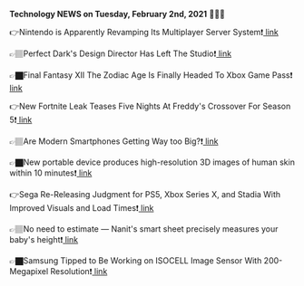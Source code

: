 <b>Technology NEWS on Tuesday, February 2nd, 2021</b> 📡📡📡 

👉Nintendo is Apparently Revamping Its Multiplayer Server System❗️<a href='https://techblock.club/?p=9851'> link</a>

👉🏽Perfect Dark's Design Director Has Left The Studio❗️<a href='https://techblock.club/?p=9853'> link</a>

👉🏿Final Fantasy XII The Zodiac Age Is Finally Headed To Xbox Game Pass❗️<a href='https://techblock.club/?p=9855'> link</a>

👉New Fortnite Leak Teases Five Nights At Freddy's Crossover For Season 5❗️<a href='https://techblock.club/?p=9857'> link</a>

👉🏽Are Modern Smartphones Getting Way too Big?❗️<a href='https://techblock.club/?p=9859'> link</a>

👉🏿New portable device produces high-resolution 3D images of human skin within 10 minutes❗️<a href='https://techblock.club/?p=9861'> link</a>

👉Sega Re-Releasing Judgment for PS5, Xbox Series X, and Stadia With Improved Visuals and Load Times❗️<a href='https://techblock.club/?p=9863'> link</a>

👉🏽No need to estimate — Nanit's smart sheet precisely measures your baby's height❗️<a href='https://techblock.club/?p=9865'> link</a>

👉🏿Samsung Tipped to Be Working on ISOCELL Image Sensor With 200-Megapixel Resolution❗️<a href='https://techblock.club/?p=9867'> link</a>

